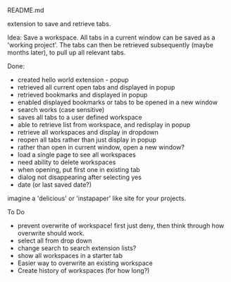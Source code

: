 README.md

extension to save and retrieve tabs.

Idea: Save a workspace. All tabs in a current window can be saved as a 'working project'. The tabs can then be retrieved  subsequently (maybe months later), to pull up all relevant tabs.

Done:
* created hello world extension - popup
* retrieved all current open tabs and displayed in popup
* retrieved bookmarks and displayed in popup
* enabled displayed bookmarks or tabs to be opened in a new window
* search works (case sensitive)
* saves all tabs to a user defined workspace
* able to retrieve list from workspace, and redisplay in popup
* retrieve all workspaces and display in dropdown
* reopen all tabs rather than just display in popup
* rather than open in current window, open a new window?
* load a single page to see all workspaces
* need ability to delete workspaces
* when opening, put first one in existing tab
* dialog not disappearing after selecting yes
* date (or last saved date?)


imagine a 'delicious' or 'instapaper' like site for your projects.

To Do
* prevent overwrite of workspace! first just deny, then think through how overwrite should work.
* select all from drop down
* change search to search extension lists?
* show all workspaces in a starter tab
* Easier way to overwrite an existing workspace
* Create history of workspaces (for how long?)





